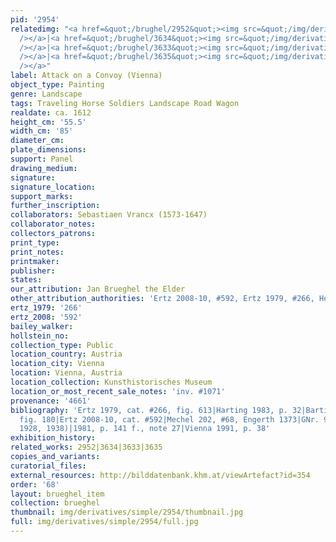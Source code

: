 ```yaml
---
pid: '2954'
relatedimg: "<a href=&quot;/brughel/2952&quot;><img src=&quot;/img/derivatives/simple/2952/thumbnail.jpg&quot;
  /></a>|<a href=&quot;/brughel/3634&quot;><img src=&quot;/img/derivatives/simple/3634/thumbnail.jpg&quot;
  /></a>|<a href=&quot;/brughel/3633&quot;><img src=&quot;/img/derivatives/simple/3633/thumbnail.jpg&quot;
  /></a>|<a href=&quot;/brughel/3635&quot;><img src=&quot;/img/derivatives/simple/3635/thumbnail.jpg&quot;
  /></a>"
label: Attack on a Convoy (Vienna)
object_type: Painting
genre: Landscape
tags: Traveling Horse Soldiers Landscape Road Wagon
realdate: ca. 1612
height_cm: '55.5'
width_cm: '85'
diameter_cm: 
plate_dimensions: 
support: Panel
drawing_medium: 
signature: 
signature_location: 
support_marks: 
further_inscription: 
collaborators: Sebastiaen Vrancx (1573-1647)
collaborator_notes: 
collectors_patrons: 
print_type: 
print_notes: 
printmaker: 
publisher: 
states: 
our_attribution: Jan Brueghel the Elder
other_attribution_authorities: 'Ertz 2008-10, #592, Ertz 1979, #266, Honig database'
ertz_1979: '266'
ertz_2008: '592'
bailey_walker: 
hollstein_no: 
collection_type: Public
location_country: Austria
location_city: Vienna
location: Vienna, Austria
location_collection: Kunsthistorisches Museum
location_or_most_recent_sale_notes: 'inv. #1071'
provenance: '4661'
bibliography: 'Ertz 1979, cat. #266, fig. 613|Harting 1983, p. 32|Bartilla 1999/2000,
  fig. 180|Ertz 2008-10, cat. #592|Mechel 202, #68, Engerth 1373|GNr. 966 (cat. 1906,
  1928, 1938)|1981, p. 141 f., note 27|Vienna 1991, p. 38'
exhibition_history: 
related_works: 2952|3634|3633|3635
copies_and_variants: 
curatorial_files: 
external_resources: http://bilddatenbank.khm.at/viewArtefact?id=354
order: '68'
layout: brueghel_item
collection: brueghel
thumbnail: img/derivatives/simple/2954/thumbnail.jpg
full: img/derivatives/simple/2954/full.jpg
---
```

